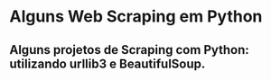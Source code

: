 # Alguns Web Scraping em Python
## Alguns projetos de Scraping com Python: utilizando urllib3 e BeautifulSoup.




